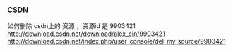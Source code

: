 ### CSDN  
如何删除 csdn上的 资源  ，资源id 是 9903421  
http://download.csdn.net/download/alex_cin/9903421  
http://download.csdn.net/index.php/user_console/del_my_source/9903421    
